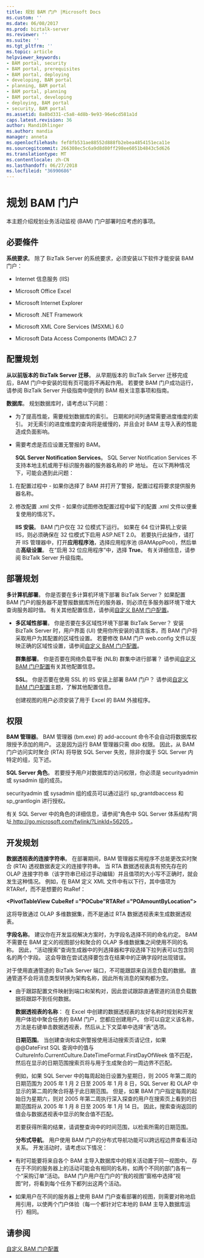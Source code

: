 ```yaml
---
title: 规划 BAM 门户 |Microsoft Docs
ms.custom: ''
ms.date: 06/08/2017
ms.prod: biztalk-server
ms.reviewer: ''
ms.suite: ''
ms.tgt_pltfrm: ''
ms.topic: article
helpviewer_keywords:
- BAM portal, security
- BAM portal, prerequisites
- BAM portal, deploying
- developing, BAM portal
- planning, BAM portal
- BAM portal, planning
- BAM portal, developing
- deploying, BAM portal
- security, BAM portal
ms.assetid: 8a8bd331-c5a8-4d8b-9e93-96e6cd581a1d
caps.latest.revision: 36
author: MandiOhlinger
ms.author: mandia
manager: anneta
ms.openlocfilehash: fef8fb531ae88552d888fb2ebea4854151eca11e
ms.sourcegitcommit: 266308ec5c6a9d8d80ff298ee6051b4843c5d626
ms.translationtype: MT
ms.contentlocale: zh-CN
ms.lasthandoff: 06/27/2018
ms.locfileid: "36990686"
---
```

# <a name="planning-for-the-bam-portal"></a>规划 BAM 门户
本主题介绍规划业务活动监视 (BAM) 门户部署时应考虑的事项。  
  
## <a name="prerequisites"></a>必要條件  
 **系统要求**。 除了 BizTalk Server 的系统要求，必须安装以下软件才能安装 BAM 门户：  
  
-   Internet 信息服务 (IIS)  
  
-   Microsoft Office Excel  
  
-   Microsoft Internet Explorer  
  
-   Microsoft .NET Framework  
  
-   Microsoft XML Core Services (MSXML) 6.0  
  
-   Microsoft Data Access Components (MDAC) 2.7  
  
## <a name="configuration-planning"></a>配置规划  
 **从以前版本的 BizTalk Server 迁移**。 从早期版本的 BizTalk Server 迁移完成后，BAM 门户中安装的现有页可能将不再起作用。 若要使 BAM 门户成功运行，请参阅 BizTalk Server 升级指南中提供的 BAM 相关注意事项和指南。  
  
 **数据库**。 规划数据库时，请考虑以下问题：  
  
- 为了提高性能，需要规划数据库的索引。 日期和时间列通常需要进度维度的索引。 对无索引的进度维度的查询将是缓慢的，并且会对 BAM 主导入表的性能造成负面影响。  
  
- 需要考虑是否应设置无警报的 BAM。  
  
  **SQL Server Notification Services**。 SQL Server Notification Services 不支持本地主机或用于标识服务器的服务器名称的 IP 地址。  在以下两种情况下，可能会遇到此问题：  
  
1. 在配置过程中 - 如果你选择了 BAM 并打开了警报，配置过程将要求提供服务器名称。  
  
2. 修改配置 .xml 文件 - 如果你试图修改配置过程中留下的配置 .xml 文件以便重复使用的情况下。  
  
   **IIS 安装**。 BAM 门户仅在 32 位模式下运行。 如果在 64 位计算机上安装 IIS，则必须确保在 32 位模式下启用 ASP.NET 2.0。 若要执行此操作，请打开 IIS 管理器中，打开**应用程序池**，选择应用程序池 (BAMAppPool)，然后单击**高级设置**。 在“启用 32 位应用程序”中，选择 **True**。 有关详细信息，请参阅 BizTalk Server 升级指南。  
  
## <a name="deployment-planning"></a>部署规划  
 **多计算机部署**。 你是否要在多计算机环境下部署 BizTalk Server？ 如果配置 BAM 门户的服务器不是警报数据库所在的服务器，则必须在多服务器环境下增大查询服务超时值。 有关其他配置信息，请参阅[自定义 BAM 门户配置](../core/customizing-the-bam-portal-configuration.md)。  
  
- **多区域性部署**。 你是否要在多区域性环境下部署 BizTalk Server？ 安装 BizTalk Server 时，用户界面 (UI) 使用你所安装的语言版本，而 BAM 门户将采取用户为其配置的区域性设置。 若要修改 BAM 门户 web.config 文件以反映正确的区域性设置，请参阅[自定义 BAM 门户配置](../core/customizing-the-bam-portal-configuration.md)。  
  
  **群集部署**。 你是否要在网络负载平衡 (NLB) 群集中进行部署？ 请参阅[自定义 BAM 门户配置](../core/customizing-the-bam-portal-configuration.md)有关其他配置信息。  
  
  **SSL**。 你是否要在使用 SSL 的 IIS 安装上部署 BAM 门户？ 请参阅[自定义 BAM 门户配置](../core/customizing-the-bam-portal-configuration.md)主题，了解其他配置信息。  
  
  创建视图的用户必须安装了用于 Excel 的 BAM 外接程序。  
  
## <a name="permissions"></a>权限  
 **BAM 管理器**。 BAM 管理器 (bm.exe) 的 add-account 命令不会自动将数据库权限授予添加的用户。 这是因为运行 BAM 管理器只需 dbo 权限。 因此，从 BAM 门户访问实时聚合 (RTA) 将导致 SQL Server 失败，除非你属于 SQL Server 内特定的组，见下述。  
  
 **SQL Server 角色**。 若要授予用户对数据库的访问权限，你必须是 securityadmin 或 sysadmin 组的成员。  
  
 securityadmin 或 sysadmin 组的成员可以通过运行 sp_grantdbaccess 和 sp_grantlogin 进行授权。  
  
 有关 SQL Server 中的角色的详细信息，请参阅"角色中 SQL Server 体系结构"网址[ http://go.microsoft.com/fwlink/?LinkId=56205 ](http://go.microsoft.com/fwlink/?LinkId=56205)。  
  
## <a name="development-planning"></a>开发规划  
 **数据透视表的连接字符串**。 在部署期间，BAM 管理器实用程序不总能更改实时聚合 (RTA) 透视数据表定义的连接字符串。 当 RTA 数据透视表具有预先存在的 OLAP 连接字符串（该字符串已经过手动编辑）并且值项的大小写不正确时，就会发生这种情况。 例如，在 BAM 定义 XML 文件中有以下行，其中值项为 RTARef，而不是想要的 RtaRef：  
  
 **\<PivotTableView CubeRef ="POCube"RTARef ="POAmountByLocation"\>**  
  
 这将导致通过 OLAP 多维数据集，而不是通过 RTA 数据透视表来生成数据透视表。  
  
 **字段名称**。 建议你在开发监视解决方案时，为字段名选择不同的命名约定。 BAM 不需要在 BAM 定义的视图部分和聚合的 OLAP 多维数据集之间使用不同的名称。  因此，“活动搜索”查询生成器中的列选择器和字段选择下拉列表可以包含同名的两个字段。 这会导致在尝试选择要包含在结果中的正确字段时出现错误。  
  
 对于使用直通管道的 BizTalk Server 端口，不可能跟踪来自消息负载的数据。 直通管道不会将消息类型转换为架构名称，因此所有消息的架构都为空。  
  
- 由于跟踪配置文件映射到端口和架构对，因此尝试跟踪直通管道的消息负载数据将跟踪不到任何数据。  
  
  **数据透视表的名称**： 在 Excel 中创建的数据透视表的友好名称时规划和开发用户体验中聚合任务的 BAM 门户，您都应创建用户。  你可以自定义该名称，方法是右键单击数据透视表，然后从上下文菜单中选择“表”选项。  
  
  **日期范围**。 当创建查询和实例警报使用活动搜索页请记住，如果 @@DateFirst SQL 查询中的值与 CultureInfo.CurrentCulture.DateTimeFormat.FirstDayOfWeek 值不匹配，然后在显示的日期范围搜索页将与用于生成聚合的一周边界不匹配。  
  
  例如，如果 SQL Server 中的每周起始日设置为星期日，则 2005 年第二周的日期范围为 2005 年 1 月 2 日至 2005 年 1 月 8 日，SQL Server 和 OLAP 中显示的第二周的聚合将基于此日期范围。 但是，如果 BAM 门户指定每周的起始日为星期六，则对 2005 年第二周执行深入探查的用户在搜索页上看到的日期范围将从 2005 年 1 月 8 日至 2005 年 1 月 14 日。 因此，搜索查询返回的值会与数据透视表中显示的聚合值不匹配。  
  
  若要获得所需的结果，请调整查询中的时间范围，以检索所需的日期范围。  
  
  **分布式导航**。 用户使用 BAM 门户的分布式导航功能可以跨远程边界查看活动关系。 开发活动时，请考虑以下情况：  
  
- 有时可能要将来自各个 BAM 主导入数据库中的相关活动置于同一视图中。 存在于不同的服务器上的活动可能会有相同的名称，如两个不同的部门各有一个“采购订单”活动。 BAM 门户用户在门户的“我的视图”窗格中选择“视图”时，将看到每个任务下都列出这两个活动。  
  
- 如果用户在不同的服务器上使用 BAM 门户查看部署的视图，则需要对称地启用引用，以使两个门户体验（每一个都针对它本地的 BAM 主导入数据库运行）相同。  
  
## <a name="see-also"></a>请参阅  
 [自定义 BAM 门户配置](../core/customizing-the-bam-portal-configuration.md)